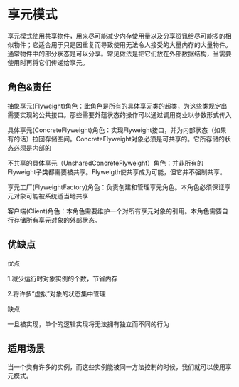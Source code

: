 # 享元模式

享元模式使用共享物件，用来尽可能减少内存使用量以及分享资讯给尽可能多的相似物件；它适合用于只是因重复而导致使用无法令人接受的大量内存的大量物件。通常物件中的部分状态是可以分享。常见做法是把它们放在外部数据结构，当需要使用时再将它们传递给享元。
     
     
## 角色&责任

抽象享元(Flyweight)角色：此角色是所有的具体享元类的超类，为这些类规定出需要实现的公共接口。那些需要外蕴状态的操作可以通过调用商业以参数形式传入

具体享元(ConcreteFlyweight)角色：实现Flyweight接口，并为内部状态（如果有的话）拉回存储空间。ConcreteFlyweight对象必须是可共享的。它所存储的状态必须是内部的

不共享的具体享元（UnsharedConcreteFlyweight）角色：并非所有的Flyweight子类都需要被共享。Flyweigth使共享成为可能，但它并不强制共享。

享元工厂(FlyweightFactory)角色：负责创建和管理享元角色。本角色必须保证享元对象可能被系统适当地共享

客户端(Client)角色：本角色需要维护一个对所有享元对象的引用。本角色需要自行存储所有享元对象的外部状态。

## 优缺点
 优点
 
 1.减少运行时对象实例的个数，节省内存
    
 2.将许多“虚拟”对象的状态集中管理
    
 缺点
 
 一旦被实现，单个的逻辑实现将无法拥有独立而不同的行为
 
 ## 适用场景
  当一个类有许多的实例，而这些实例能被同一方法控制的时候，我们就可以使用享元模式。     